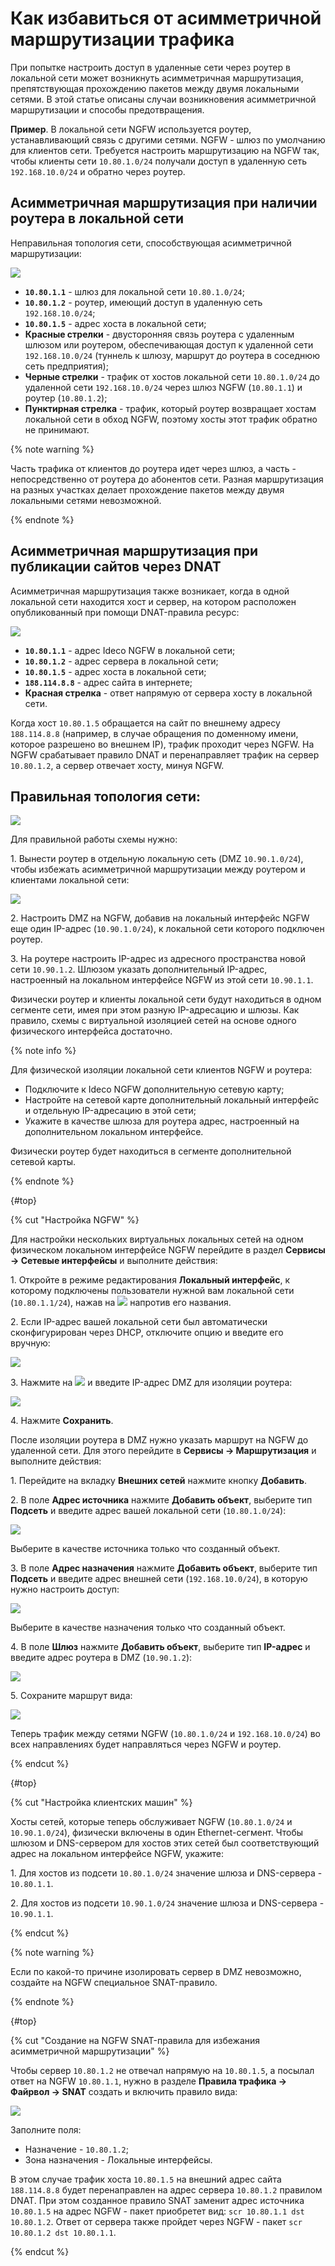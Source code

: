 # Как избавиться от асимметричной маршрутизации трафика

При попытке настроить доступ в удаленные сети через роутер в локальной сети может возникнуть асимметричная маршрутизация, препятствующая прохождению пакетов между двумя локальными сетями. В этой статье описаны случаи возникновения асимметричной маршрутизации и способы предотвращения.

**Пример**. В локальной сети NGFW используется роутер, устанавливающий связь с другими сетями. NGFW - шлюз по умолчанию для клиентов сети. Требуется настроить маршрутизацию на NGFW так, чтобы клиенты сети `10.80.1.0/24` получали доступ в удаленную сеть `192.168.10.0/24` и обратно через роутер.

## Асимметричная маршрутизация при наличии роутера в локальной сети

Неправильная топология сети, способствующая асимметричной маршрутизации:

![](../../../_images/access-to-remote-networks1.png)
 
* **`10.80.1.1`** - шлюз для локальной сети `10.80.1.0/24`;
* **`10.80.1.2`** - роутер, имеющий доступ в удаленную сеть `192.168.10.0/24`;
* **`10.80.1.5`** - адрес хоста в локальной сети;
* **Красные стрелки** - двусторонняя связь роутера с удаленным шлюзом или роутером, обеспечивающая доступ к удаленной сети `192.168.10.0/24` (туннель к шлюзу, маршрут до роутера в соседнюю сеть предприятия);
* **Черные стрелки** - трафик от хостов локальной сети `10.80.1.0/24` до удаленной сети `192.168.10.0/24` через шлюз NGFW (`10.80.1.1`) и роутер (`10.80.1.2`);
* **Пунктирная стрелка** - трафик, который роутер возвращает хостам локальной сети в обход NGFW, поэтому хосты этот трафик обратно не принимают.

{% note warning %}

Часть трафика от клиентов до роутера идет через шлюз, а часть - непосредственно от роутера до абонентов сети. Разная маршрутизация на разных участках делает прохождение пакетов между двумя локальными сетями невозможной.

{% endnote %}

## Асимметричная маршрутизация при публикации сайтов через DNAT

Асимметричная маршрутизация также возникает, когда в одной локальной сети находится хост и сервер, на котором расположен опубликованный при помощи DNAT-правила ресурс:

![](../../../_images/access-to-remote-networks2.png)

* **`10.80.1.1`** - адрес Ideco NGFW в локальной сети;
* **`10.80.1.2`** - адрес сервера в локальной сети;
* **`10.80.1.5`** - адрес хоста в локальной сети;
* **`188.114.8.8`** - адрес сайта в интернете;
* **Красная стрелка** - ответ напрямую от сервера хосту в локальной сети.

Когда хост `10.80.1.5` обращается на сайт по внешнему адресу `188.114.8.8` (например, в случае обращения по доменному имени, которое разрешено во внешнем IP), трафик проходит через NGFW. На NGFW срабатывает правило DNAT и перенаправляет трафик на сервер `10.80.1.2`, а сервер отвечает хосту, минуя NGFW.

## Правильная топология сети:

![](../../../_images/access-to-remote-networks3.png)

Для правильной работы схемы нужно: 

1\. Вынести роутер в отдельную локальную сеть (DMZ `10.90.1.0/24`), чтобы избежать асимметричной маршрутизации между роутером и клиентами локальной сети:

![](../../../_images/access-to-remote-networks4.png)

2\. Настроить DMZ на NGFW, добавив на локальный интерфейс NGFW еще один IP-адрес (`10.90.1.0/24`), к локальной сети которого подключен роутер. 

3\. На роутере настроить IP-адрес из адресного пространства новой сети `10.90.1.2`. Шлюзом указать дополнительный IP-адрес, настроенный на локальном интерфейсе NGFW из этой сети `10.90.1.1`.

Физически роутер и клиенты локальной сети будут находиться в одном сегменте сети, имея при этом разную IP-адресацию и шлюзы. Как правило, схемы с виртуальной изоляцией сетей на основе одного физического интерфейса достаточно.

{% note info %}

Для физической изоляции локальной сети клиентов NGFW и роутера: 

* Подключите к Ideco NGFW дополнительную сетевую карту;
* Настройте на сетевой карте дополнительный локальный интерфейс и отдельную IP-адресацию в этой сети;
* Укажите в качестве шлюза для роутера адрес, настроенный на дополнительном локальном интерфейсе.

Физически роутер будет находиться в сегменте дополнительной сетевой карты.

{% endnote %}

{#top}

{% cut "Настройка NGFW" %}

Для настройки нескольких виртуальных локальных сетей на одном физическом локальном интерфейсе NGFW перейдите в раздел **Сервисы -> Сетевые интерфейсы** и выполните действия:

1\. Откройте в режиме редактирования **Локальный интерфейс**, к которому подключены пользователи нужной вам локальной сети (`10.80.1.1/24`), нажав на ![](../../../_images/icon-edit.png) напротив его названия.

2\. Если IP-адрес вашей локальной сети был автоматически сконфигурирован через DHCP, отключите опцию и введите его вручную:

![](../../../_images/interfaces1.png)

3\. Нажмите на ![](../../../_images/interfaces2.png) и введите IP-адрес DMZ для изоляции роутера:

![](../../../_images/interfaces3.png)

4\. Нажмите **Сохранить**.

После изоляции роутера в DMZ нужно указать маршрут на NGFW до удаленной сети. Для этого перейдите в **Сервисы -> Маршрутизация** и выполните действия:

1\. Перейдите на вкладку **Внешних сетей** нажмите кнопку **Добавить**.

2\. В поле **Адрес источника** нажмите **Добавить объект**, выберите тип **Подсеть** и введите адрес вашей локальной сети (`10.80.1.0/24`):

![](../../../_images/interfaces4.png)

Выберите в качестве источника только что созданный объект.

3\. В поле **Адрес назначения** нажмите **Добавить объект**, выберите тип **Подсеть** и введите адрес внешней сети (`192.168.10.0/24`), в которую нужно настроить доступ:

![](../../../_images/interfaces5.png)

Выберите в качестве назначения только что созданный объект.

4\. В поле **Шлюз** нажмите **Добавить объект**, выберите тип **IP-адрес** и введите адрес роутера в DMZ (`10.90.1.2`):

![](../../../_images/interfaces6.png)

5\. Сохраните маршрут вида:

![](../../../_images/interfaces7.png)

Теперь трафик между сетями NGFW (`10.80.1.0/24` и `192.168.10.0/24`) во всех направлениях будет направляться через NGFW и роутер.

{% endcut %}

{#top}

{% cut "Настройка клиентских машин" %}

Хосты сетей, которые теперь обслуживает NGFW (`10.80.1.0/24` и `10.90.1.0/24`), физически включены в один Ethernet-сегмент. Чтобы шлюзом и DNS-сервером для хостов этих сетей был соответствующий адрес на локальном интерфейсе NGFW, укажите:

1\. Для хостов из подсети `10.80.1.0/24` значение шлюза и DNS-сервера - `10.80.1.1`.

2\. Для хостов из подсети `10.90.1.0/24` значение шлюза и DNS-сервера - `10.90.1.1`.

{% endcut %}

{% note warning %}

Если по какой-то причине изолировать сервер в DMZ невозможно, создайте на NGFW специальное SNAT-правило.

{% endnote %}

{#top}

{% cut "Создание на NGFW SNAT-правила для избежания асимметричной маршрутизации" %}

Чтобы сервер `10.80.1.2` не отвечал напрямую на `10.80.1.5`, а посылал ответ на NGFW `10.80.1.1`, нужно в разделе **Правила трафика -> Файрвол -> SNAT** создать и включить правило вида:

![](../../../_images/firewall15.png)

Заполните поля:

* Назначение - `10.80.1.2`;
* Зона назначения - Локальные интерфейсы.
  
В этом случае трафик хоста `10.80.1.5` на внешний адрес сайта `188.114.8.8` будет перенаправлен на адрес сервера `10.80.1.2` правилом DNAT. При этом созданное правило SNAT заменит адрес источника `10.80.1.5` на адрес NGFW - пакет приобретет вид: `scr 10.80.1.1 dst 10.80.1.2`. Ответ от сервера также пройдет через NGFW - пакет `scr 10.80.1.2 dst 10.80.1.1`.

{% endcut %}

